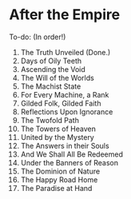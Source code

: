 # After the Empire

To-do: (In order!)
1.  The Truth Unveiled  (Done.)
2.  Days of Oily Teeth
3.  Ascending the Void
4.  The Will of the Worlds
5.  The Machist State
6.  For Every Machine, a Rank
7.  Gilded Folk, Gilded Faith
8.  Reflections Upon Ignorance
9.  The Twofold Path
10. The Towers of Heaven
11. United by the Mystery
12. The Answers in their Souls
13. And We Shall All Be Redeemed
14. Under the Banners of Reason
15. The Dominion of Nature
16. The Happy Road Home
17. The Paradise at Hand